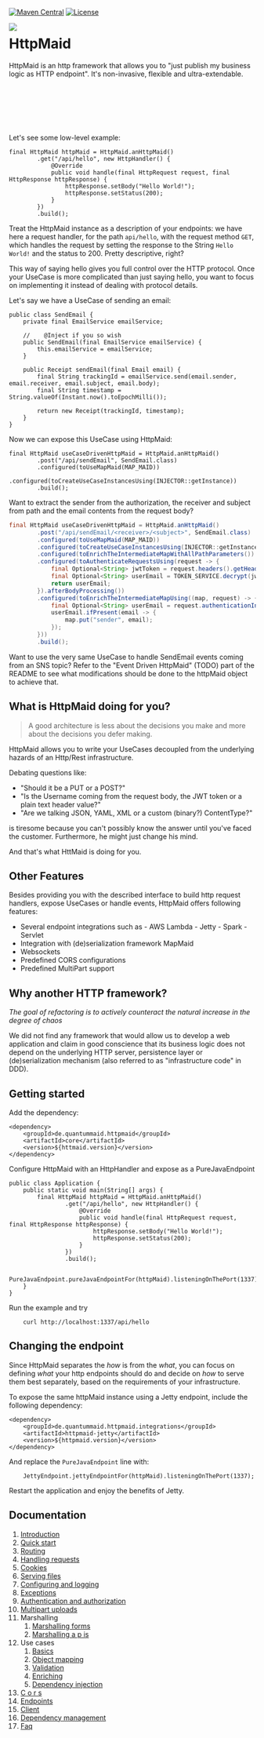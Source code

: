 [![Maven Central](https://maven-badges.herokuapp.com/maven-central/de.quantummaid.httpmaid/core/badge.svg)](https://maven-badges.herokuapp.com/maven-central/de.quantummaid.httpmaid/core)
[![License](https://img.shields.io/badge/License-Apache%202.0-blue.svg)](https://opensource.org/licenses/Apache-2.0)

<img src="httpmaid_logo.png" align="left"/>

# HttpMaid

HttpMaid is an http framework that allows you to "just publish my business logic as HTTP endpoint".
It's non-invasive, flexible and ultra-extendable.

<br/>
<br/>
<br/>
<br/>
<br/>

Let's see some low-level example:

```
final HttpMaid httpMaid = HttpMaid.anHttpMaid()
        .get("/api/hello", new HttpHandler() {
            @Override
            public void handle(final HttpRequest request, final HttpResponse httpResponse) {
                httpResponse.setBody("Hello World!");
                httpResponse.setStatus(200);
            }
        })
        .build();
```

Treat the HttpMaid instance as a description of your endpoints: we have here a request handler, for the path `api/hello`, 
with the request method `GET`, which handles the request by setting the response to the String `Hello World!` and the 
status to 200. Pretty descriptive, right?

This way of saying hello gives you full control over the HTTP protocol. Once your UseCase is more complicated than just 
saying hello, you want to focus on implementing it instead of dealing with protocol details.

Let's say we have a UseCase of sending an email:

```
public class SendEmail {
    private final EmailService emailService;

    //    @Inject if you so wish
    public SendEmail(final EmailService emailService) {
        this.emailService = emailService;
    }

    public Receipt sendEmail(final Email email) {
        final String trackingId = emailService.send(email.sender, email.receiver, email.subject, email.body);
        final String timestamp = String.valueOf(Instant.now().toEpochMilli());

        return new Receipt(trackingId, timestamp);
    }
}
```

Now we can expose this UseCase using HttpMaid:

```
final HttpMaid useCaseDrivenHttpMaid = HttpMaid.anHttpMaid()
        .post("/api/sendEmail", SendEmail.class)
        .configured(toUseMapMaid(MAP_MAID))
        .configured(toCreateUseCaseInstancesUsing(INJECTOR::getInstance))
        .build();
```

Want to extract the sender from the authorization, the receiver and subject from path and 
the email contents from the request body?

```java
final HttpMaid useCaseDrivenHttpMaid = HttpMaid.anHttpMaid()
        .post("/api/sendEmail/<receiver>/<subject>", SendEmail.class)
        .configured(toUseMapMaid(MAP_MAID))
        .configured(toCreateUseCaseInstancesUsing(INJECTOR::getInstance))
        .configured(toEnrichTheIntermediateMapWithAllPathParameters())
        .configured(toAuthenticateRequestsUsing(request -> {
            final Optional<String> jwtToken = request.headers().getHeader("Authorization");
            final Optional<String> userEmail = TOKEN_SERVICE.decrypt(jwtToken);
            return userEmail; 
        }).afterBodyProcessing())
        .configured(toEnrichTheIntermediateMapUsing((map, request) -> {
            final Optional<String> userEmail = request.authenticationInformationAs(String.class);
            userEmail.ifPresent(email -> {
                map.put("sender", email);
            });
        }))
        .build();
```

Want to use the very same UseCase to handle SendEmail events coming from an SNS topic? Refer to the 
"Event Driven HttpMaid" (TODO) part of the README to see what modifications should be done to the httpMaid object to 
achieve that. 

## What is HttpMaid doing for you?

> A good architecture is less about the decisions you make and more about the decisions you defer making.

HttpMaid allows you to write your UseCases decoupled from the underlying hazards of an Http/Rest infrastructure.

Debating questions like:
 
- "Should it be a PUT or a POST?"
- "Is the Username coming from the request body, the JWT token or a plain text header value?"
- "Are we talking JSON, YAML, XML or a custom (binary?) ContentType?"

is tiresome because you can't possibly know the answer until you've faced the customer. Furthermore, he might just change
his mind.   

And that's what HttMaid is doing for you.

## Other Features

Besides providing you with the described interface to build http request handlers, expose UseCases or handle events, 
HttpMaid offers following features:

* Several endpoint integrations such as 
        - AWS Lambda
        - Jetty
        - Spark
        - Servlet
* Integration with (de)serialization framework MapMaid
* Websockets
* Predefined CORS configurations
* Predefined MultiPart support 

## Why another HTTP framework?

_The goal of refactoring is to actively counteract the natural increase in the degree of chaos_ 

We did not find any framework that would allow us to develop a web application and claim in good conscience that its 
business logic does not depend on the underlying HTTP server, persistence layer or (de)serialization mechanism (also
referred to as "infrastructure code" in DDD).

## Getting started

 Add the dependency:

```
<dependency>
    <groupId>de.quantummaid.httpmaid</groupId>
    <artifactId>core</artifactId>
    <version>${httmaid.version}</version>
</dependency>
```

Configure HttpMaid with an HttpHandler and expose as a PureJavaEndpoint

```
public class Application {
    public static void main(String[] args) {
        final HttpMaid httpMaid = HttpMaid.anHttpMaid()
                .get("/api/hello", new HttpHandler() {
                    @Override
                    public void handle(final HttpRequest request, final HttpResponse httpResponse) {
                        httpResponse.setBody("Hello World!");
                        httpResponse.setStatus(200);
                    }
                })
                .build();

        PureJavaEndpoint.pureJavaEndpointFor(httpMaid).listeningOnThePort(1337);
    }
}
```

Run the example and try

```
    curl http://localhost:1337/api/hello
```

## Changing the endpoint

Since HttpMaid separates the _how_ is from the _what_, you can focus on defining _what_ your http endpoints should do and decide on _how_ to serve them best separately, based on the requirements of your infrastructure.
 
To expose the same httpMaid instance using a Jetty endpoint, include the following dependency:

```
<dependency>
    <groupId>de.quantummaid.httpmaid.integrations</groupId>
    <artifactId>httpmaid-jetty</artifactId>
    <version>${httpmaid.version}</version>
</dependency>
```

And replace the `PureJavaEndpoint` line with:

```
    JettyEndpoint.jettyEndpointFor(httpMaid).listeningOnThePort(1337);
```

Restart the application and enjoy the benefits of Jetty.

## Documentation
<!---[TOC](./docs)-->
1. [Introduction](docs/01_Introduction.md)
2. [Quick start](docs/02_QuickStart.md)
3. [Routing](docs/03_Routing.md)
4. [Handling requests](docs/04_HandlingRequests.md)
5. [Cookies](docs/05_Cookies.md)
6. [Serving files](docs/06_ServingFiles.md)
7. [Configuring and logging](docs/07_ConfiguringAndLogging.md)
8. [Exceptions](docs/08_Exceptions.md)
9. [Authentication and authorization](docs/09_AuthenticationAndAuthorization.md)
10. [Multipart uploads](docs/10_MultipartUploads.md)
11. Marshalling
    1. [Marshalling forms](docs/11_Marshalling/1_MarshallingForms.md)
    2. [Marshalling a p is](docs/11_Marshalling/2_MarshallingAPIs.md)
12. Use cases
    1. [Basics](docs/12_UseCases/1_Basics.md)
    2. [Object mapping](docs/12_UseCases/2_ObjectMapping.md)
    3. [Validation](docs/12_UseCases/3_Validation.md)
    4. [Enriching](docs/12_UseCases/4_Enriching.md)
    5. [Dependency injection](docs/12_UseCases/5_DependencyInjection.md)
13. [C o r s](docs/13_CORS.md)
14. [Endpoints](docs/14_Endpoints.md)
15. [Client](docs/15_Client.md)
16. [Dependency management](docs/16_DependencyManagement.md)
17. [Faq](docs/17_Faq.md)
<!---EndOfToc-->